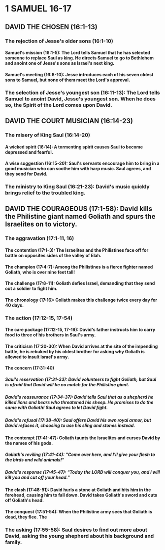 ---
---
# 1 SAMUEL 16-17 
## DAVID THE CHOSEN (16:1-13) 
###  The rejection of Jesse\'s older sons (16:1-10) 
####  Samuel\'s mission (16:1-5): The Lord tells Samuel that he has selected someone to replace Saul as king. He directs Samuel to go to Bethlehem and anoint one of Jesse\'s sons as Israel\'s next king. 
####  Samuel\'s meeting (16:6-10): Jesse introduces each of his seven oldest sons to Samuel, but none of them meet the Lord\'s approval. 
###  The selection of Jesse\'s youngest son (16:11-13): The Lord tells Samuel to anoint David, Jesse\'s youngest son. When he does so, the Spirit of the Lord comes upon David. 
## DAVID THE COURT MUSICIAN (16:14-23) 
###  The misery of King Saul (16:14-20) 
####  A wicked spirit (16:14): A tormenting spirit causes Saul to become depressed and fearful. 
####  A wise suggestion (16:15-20): Saul\'s servants encourage him to bring in a good musician who can soothe him with harp music. Saul agrees, and they send for David. 
###  The ministry to King Saul (16:21-23): David\'s music quickly brings relief to the troubled king. 
## DAVID THE COURAGEOUS (17:1-58): David kills the Philistine giant named Goliath and spurs the Israelites on to victory. 
###  The aggravation (17:1-11, 16) 
####  The contention (17:1-3): The Israelites and the Philistines face off for battle on opposites sides of the valley of Elah. 
####  The champion (17:4-7): Among the Philistines is a fierce fighter named Goliath, who is over nine feet tall! 
####  The challenge (17:8-11): Goliath defies Israel, demanding that they send out a soldier to fight him. 
####  The chronology (17:16): Goliath makes this challenge twice every day for 40 days. 
###  The action (17:12-15, 17-54) 
####  The care package (17:12-15, 17-19): David\'s father instructs him to carry food to three of his brothers in Saul\'s army. 
####  The criticism (17:20-30): When David arrives at the site of the impending battle, he is rebuked by his oldest brother for asking why Goliath is allowed to insult Israel\'s army. 
####  The concern (17:31-40) 
#####  Saul\'s reservation (17:31-33): David volunteers to fight Goliath, but Saul is afraid that David will be no match for the Philistine giant. 
#####  David\'s reassurance (17:34-37): David tells Saul that as a shepherd he killed lions and bears who threatened his sheep. He promises to do the same with Goliath! Saul agrees to let David fight. 
#####  David\'s refusal (17:38-40): Saul offers David his own royal armor, but David refuses it, choosing to use his sling and stones instead. 
####  The contempt (17:41-47): Goliath taunts the Israelites and curses David by the names of his gods. 
#####  Goliath\'s reviling (17:41-44): \"Come over here, and I\'ll give your flesh to the birds and wild animals!\" 
#####  David\'s response (17:45-47): \"Today the LORD will conquer you, and I will kill you and cut off your head.\" 
####  The clash (17:48-51): David hurls a stone at Goliath and hits him in the forehead, causing him to fall down. David takes Goliath\'s sword and cuts off Goliath\'s head. 
####  The conquest (17:51-54): When the Philistine army sees that Goliath is dead, they flee. The 
###  The asking (17:55-58): Saul desires to find out more about David, asking the young shepherd about his background and family. 
